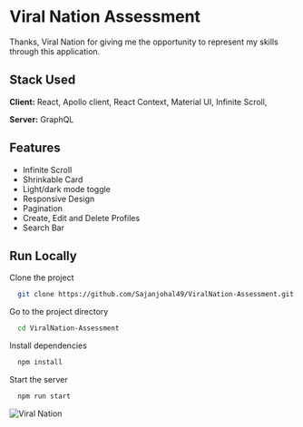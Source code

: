 # Viral Nation Assessment

Thanks, Viral Nation for giving me the opportunity to represent my skills through this application.

## Stack Used

**Client:** React, Apollo client, React Context, Material UI, Infinite Scroll,

**Server:** GraphQL

## Features

- Infinite Scroll
- Shrinkable Card
- Light/dark mode toggle
- Responsive Design
- Pagination
- Create, Edit and Delete Profiles
- Search Bar

## Run Locally

Clone the project

```bash
  git clone https://github.com/Sajanjohal49/ViralNation-Assessment.git
```

Go to the project directory

```bash
  cd ViralNation-Assessment
```

Install dependencies

```bash
  npm install
```

Start the server

```bash
  npm run start
```

![Viral Nation](https://mms.businesswire.com/media/20230511005273/en/1790631/22/Viral_Nation_Logo_Black_RGB.jpg)
